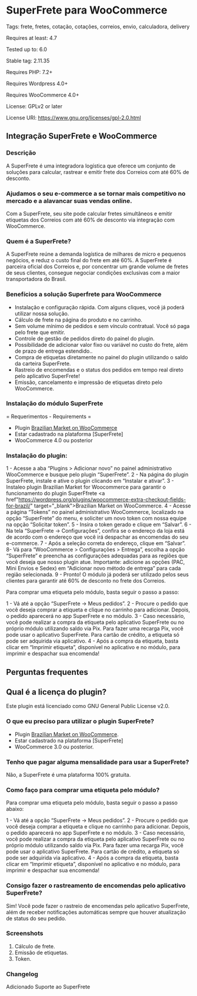 # SuperFrete para WooCommerce #

Tags: frete, fretes, cotação, cotações, correios, envio, calculadora, delivery

Requires at least: 4.7

Tested up to: 6.0

Stable tag: 2.11.35

Requires PHP: 7.2+

Requires Wordpress 4.0+ 

Requires WooCommerce 4.0+

License: GPLv2 or later

License URI: https://www.gnu.org/licenses/gpl-2.0.html

## Integração SuperFrete e WooCommerce ##

### Descrição ###
A SuperFrete é uma integradora logística que oferece um conjunto de soluções para calcular, rastrear e emitir frete dos Correios com até 60% de desconto.

### Ajudamos o seu e-commerce a se tornar mais competitivo no mercado e a alavancar suas vendas online. ###

Com a SuperFrete, seu site pode calcular fretes simultâneos e emitir etiquetas dos Correios com até 60% de desconto via integração com WooCommerce.

### Quem é a SuperFrete? ###
A SuperFrete reúne a demanda logística de milhares de micro e pequenos negócios, e reduz o custo final do frete em até 60%.
A SuperFrete é parceira oficial dos Correios e, por concentrar um grande volume de fretes de seus clientes, consegue negociar condições exclusivas com a maior transportadora do Brasil.

### Benefícios a solução Superfrete para WooCommerce ###
- Instalação e configuração rápida. Com alguns cliques, você já poderá utilizar nossa solução.
- Cálculo de frete na página do produto e no carrinho.
- Sem volume mínimo de pedidos e sem vínculo contratual. Você só paga pelo frete que emitir.
- Controle de gestão de pedidos direto do painel do plugin.
- Possibilidade de adicionar valor fixo ou variável no custo do frete, além de prazo de entrega estendido..
- Compra de etiquetas diretamente no painel do plugin utilizando o saldo da carteira SuperFrete.
- Rastreio de encomendas e o status dos pedidos em tempo real direto pelo aplicativo SuperFrete!
- Emissão, cancelamento e impressão de etiquetas direto pelo WooCommerce.

### Instalação do módulo SuperFrete ###
= Requerimentos - Requirements =

- Plugin [Brazilian Market on WooCommerce](https://wordpress.org/plugins/woocommerce-extra-checkout-fields-for-brazil)
- Estar cadastrado na plataforma [SuperFrete]
- WooCommerce 4.0 ou posterior

### Instalação do plugin: ###

1 - Acesse a aba “Plugins > Adicionar novo” no painel administrativo WooCommerce e busque pelo plugin “SuperFrete”.
2 - Na página do plugin SuperFrete, instale e ative o plugin clicando em “Instalar e ativar”.
3 - Instaleo plugin Brazilian Market for Woocommerce para garantir o funcionamento do plugin SuperFfrete
<a href"https://wordpress.org/plugins/woocommerce-extra-checkout-fields-for-brazil/" target="_blank">Brazilian Market on WooCommerce</a>.
4 - Acesse a página “Tokens” no painel administrativo WooCommerce, localizado na opção “SuperFrete” do menu, e soliciter um novo token com nossa equipe na opção “Solicitar token”.
5 - Insira o token gerado e clique em “Salvar”.
6 - Na tela “SuperFrete -> Configurações”, confira se o endereço da loja está de acordo com o endereço que você irá despachar as encomendas do seu e-commerce. 
7 - Após a seleção correta do endereço, clique em “Salvar”.
8- Vá para “WooCommerce > Configurações > Entrega”, escolha a opção “SuperFrete” e preencha as configurações adequadas para as regiões que você deseja que nosso plugin atue. Importante: adicione as opções (PAC, Mini Envios e Sedex) em “Adicionar novo método de entrega” para cada região selecionada.
9 -  Pronto! O módulo já poderá ser utilizado pelos seus clientes para garantir até 60% de desconto no frete dos Correios.

Para comprar uma etiqueta pelo módulo, basta seguir o passo a passo:

1 -  Vá até a opção “SuperFrete -> Meus pedidos”.
2 - Procure o pedido que você deseja comprar a etiqueta e clique no carrinho para adicionar. Depois, o pedido aparecerá no app SuperFrete e no módulo. 
3 - Caso necessário, você pode realizar a compra da etiqueta pelo aplicativo SuperFrete ou no próprio módulo utilizando saldo via Pix. Para fazer uma recarga Pix, você pode usar o aplicativo SuperFrete. Para cartão de crédito, a etiqueta só pode ser adquirida via aplicativo. 
4 - Após a compra da etiqueta, basta clicar em “Imprimir etiqueta”, disponível no aplicativo e no módulo, para imprimir e despachar sua encomenda!

## Perguntas frequentes ##

## Qual é a licença do plugin? ##
Este plugin está licenciado como GNU General Public License v2.0.

### O que eu preciso para utilizar o plugin SuperFrete? ###
* Plugin [Brazilian Market on WooCommerce](https://wordpress.org/plugins/woocommerce-extra-checkout-fields-for-brazil).
* Estar cadastrado na plataforma [SuperFrete]
* WooCommerce 3.0 ou posterior.

### Tenho que pagar alguma mensalidade para usar a SuperFrete? ###
Não, a SuperFrete é uma plataforma 100% gratuita.

### Como faço para comprar uma etiqueta pelo módulo? ###
Para comprar uma etiqueta pelo módulo, basta seguir o passo a passo abaixo:

1 -  Vá até a opção “SuperFrete -> Meus pedidos”.
2 - Procure o pedido que você deseja comprar a etiqueta e clique no carrinho para adicionar. Depois, o pedido aparecerá no app SuperFrete e no módulo. 
3 - Caso necessário, você pode realizar a compra da etiqueta pelo aplicativo SuperFrete ou no próprio módulo utilizando saldo via Pix. Para fazer uma recarga Pix, você pode usar o aplicativo SuperFrete. Para cartão de crédito, a etiqueta só pode ser adquirida via aplicativo. 
4 - Após a compra da etiqueta, basta clicar em “Imprimir etiqueta”, disponível no aplicativo e no módulo, para imprimir e despachar sua encomenda!

### Consigo fazer o rastreamento de encomendas pelo aplicativo SuperFrete? ###
Sim! Você pode fazer o rastreio de encomendas pelo aplicativo SuperFrete, além de receber notificações automáticas sempre que houver atualização de status do seu pedido.

### Screenshots ###
1. Cálculo de frete.
2. Emissão de etiquetas.
3. Token.

### Changelog #####

Adicionado Suporte ao SuperFrete